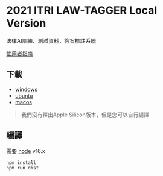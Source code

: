 # 2021 ITRI LAW-TAGGER Local Version
法律AI訓練、測試資料，答案標註系統

[使用者指南](https://hackmd.io/0nrrMc5NQRKxlZZVkwmD7w)

## 下載
- [windows](https://github.com/NLU-Law-Tech/2021_VerdictTagger/releases/tag/windows-latest-latest)
- [ubuntu](https://github.com/NLU-Law-Tech/2021_VerdictTagger/releases/tag/ubuntu-latest-latest)
- [macos](https://github.com/NLU-Law-Tech/2021_VerdictTagger/releases/tag/macos-latest-latest)
> 我們沒有釋出Apple Silicon版本，但是您可以自行編譯 

## 編譯
需要 [node](https://nodejs.org/en/) v16.x
```sh
npm install
npm run dist
```
